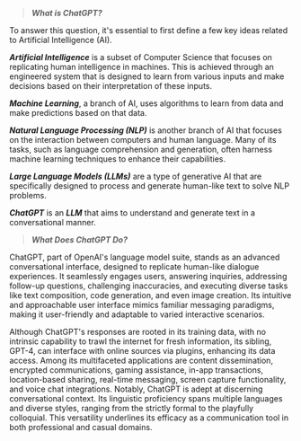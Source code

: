 > ***What is ChatGPT?***

To answer this question, it's essential to first define a few key ideas related to Artificial Intelligence (AI).

***Artificial Intelligence*** is a subset of Computer Science that focuses on replicating human intelligence in machines. This is achieved through an engineered system that is designed to learn from various inputs and make decisions based on their interpretation of these inputs.

_**Machine Learning**_, a branch of AI, uses algorithms to learn from data and make predictions based on that data.

_**Natural Language Processing (NLP)**_ is another branch of AI that focuses on the interaction between computers and human language. Many of its tasks, such as language comprehension and generation, often harness machine learning techniques to enhance their capabilities.

_**Large Language Models (LLMs)**_ are a type of generative AI that are specifically designed to process and generate human-like text to solve NLP problems. 

***ChatGPT*** is an ***LLM*** that aims to understand and generate text in a conversational manner.

> ***What Does ChatGPT Do?***


ChatGPT, part of OpenAI's language model suite, stands as an advanced conversational interface, designed to replicate human-like dialogue experiences. It seamlessly engages users, answering inquiries, addressing follow-up questions, challenging inaccuracies, and executing diverse tasks like text composition, code generation, and even image creation. Its intuitive and approachable user interface mimics familiar messaging paradigms, making it user-friendly and adaptable to varied interactive scenarios.

Although ChatGPT's responses are rooted in its training data, with no intrinsic capability to trawl the internet for fresh information, its sibling, GPT-4, can interface with online sources via plugins, enhancing its data access. Among its multifaceted applications are content dissemination, encrypted communications, gaming assistance, in-app transactions, location-based sharing, real-time messaging, screen capture functionality, and voice chat integrations. Notably, ChatGPT is adept at discerning conversational context. Its linguistic proficiency spans multiple languages and diverse styles, ranging from the strictly formal to the playfully colloquial. This versatility underlines its efficacy as a communication tool in both professional and casual domains.
